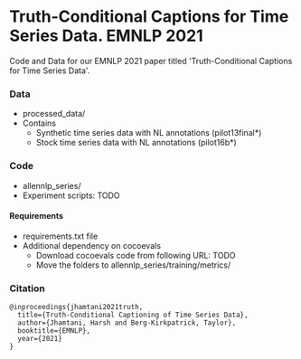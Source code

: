 
# Truth-Conditional Captions for Time Series Data. EMNLP 2021


Code and Data for our EMNLP 2021 paper titled 'Truth-Conditional Captions for Time Series Data'. 


### Data
- processed_data/
- Contains
  - Synthetic time series data with NL annotations (pilot13final*) 
  - Stock time series data with NL annotations  (pilot16b*)

### Code
- allennlp_series/
- Experiment scripts: TODO


#### Requirements
- requirements.txt file
- Additional dependency on cocoevals
  - Download cocoevals code from following URL: TODO 
  - Move the folders to allennlp_series/training/metrics/



### Citation

```
@inproceedings{jhamtani2021truth,
  title={Truth-Conditional Captioning of Time Series Data},
  author={Jhamtani, Harsh and Berg-Kirkpatrick, Taylor},
  booktitle={EMNLP},
  year={2021}
}
```
